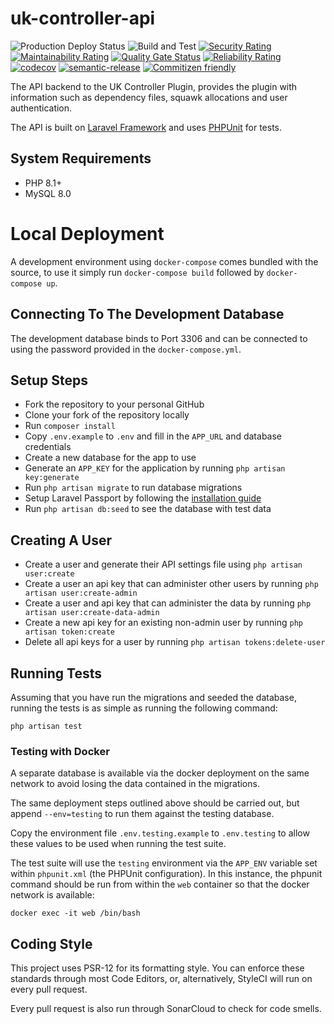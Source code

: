 # uk-controller-api

![Production Deploy Status](https://github.com/VATSIM-UK/uk-controller-api/workflows/Deploy/badge.svg?branch=main)
![Build and Test](https://github.com/VATSIM-UK/uk-controller-api/workflows/Build%20and%20Test/badge.svg)
[![Security Rating](https://sonarcloud.io/api/project_badges/measure?project=VATSIM-UK_uk-controller-api&metric=security_rating)](https://sonarcloud.io/dashboard?id=VATSIM-UK_uk-controller-api)
[![Maintainability Rating](https://sonarcloud.io/api/project_badges/measure?project=VATSIM-UK_uk-controller-api&metric=sqale_rating)](https://sonarcloud.io/dashboard?id=VATSIM-UK_uk-controller-api)
[![Quality Gate Status](https://sonarcloud.io/api/project_badges/measure?project=VATSIM-UK_uk-controller-api&metric=alert_status)](https://sonarcloud.io/dashboard?id=VATSIM-UK_uk-controller-api)
[![Reliability Rating](https://sonarcloud.io/api/project_badges/measure?project=VATSIM-UK_uk-controller-api&metric=reliability_rating)](https://sonarcloud.io/dashboard?id=VATSIM-UK_uk-controller-api)
[![codecov](https://codecov.io/gh/VATSIM-UK/uk-controller-api/branch/main/graph/badge.svg)](https://codecov.io/gh/VATSIM-UK/uk-controller-api)
[![semantic-release](https://img.shields.io/badge/%20%20%F0%9F%93%A6%F0%9F%9A%80-semantic--release-e10079.svg)](https://github.com/semantic-release/semantic-release)
[![Commitizen friendly](https://img.shields.io/badge/commitizen-friendly-brightgreen.svg)](http://commitizen.github.io/cz-cli/)

The API backend to the UK Controller Plugin, provides the plugin with information such
as dependency files, squawk allocations and user authentication.

The API is built on [Laravel Framework](https://laravel.com/) and uses [PHPUnit](https://phpunit.de/) for tests.

## System Requirements

- PHP 8.1+
- MySQL 8.0

# Local Deployment

A development environment using `docker-compose` comes bundled with the source, to use it simply run `docker-compose build`
followed by `docker-compose up`.

## Connecting To The Development Database

The development database binds to Port 3306 and can be connected to using the password provided in
the `docker-compose.yml`.

## Setup Steps

- Fork the repository to your personal GitHub
- Clone your fork of the repository locally
- Run `composer install`
- Copy `.env.example` to `.env` and fill in the `APP_URL` and database credentials
- Create a new database for the app to use
- Generate an `APP_KEY` for the application by running `php artisan key:generate`
- Run `php artisan migrate` to run database migrations
- Setup Laravel Passport by following the [installation guide](https://laravel.com/docs/5.7/passport#frontend-quickstart)
- Run `php artisan db:seed` to see the database with test data

## Creating A User

- Create a user and generate their API settings file using `php artisan user:create`
- Create a user an api key that can administer other users by running `php artisan user:create-admin`
- Create a user and api key that can administer the data by running `php artisan user:create-data-admin`
- Create a new api key for an existing non-admin user by running `php artisan token:create`
- Delete all api keys for a user by running `php artisan tokens:delete-user`

## Running Tests

Assuming that you have run the migrations and seeded the database, running the tests is as simple as
running the following command:

`php artisan test`

### Testing with Docker
A separate database is available via the docker deployment on the same network to avoid losing the data contained in the migrations.

The same deployment steps outlined above should be carried out, but append `--env=testing` to run them against the testing database.

Copy the environment file `.env.testing.example` to `.env.testing` to allow these values to be used when running the test suite. 

The test suite will use the `testing` environment via the `APP_ENV` variable set within `phpunit.xml` (the PHPUnit configuration).
In this instance, the phpunit command should be run from within the `web` container so that the docker network is available:

`docker exec -it web /bin/bash`

## Coding Style

This project uses PSR-12 for its formatting style. You can enforce these standards through most Code Editors, or, alternatively, StyleCI will run on every pull request.

Every pull request is also run through SonarCloud to check for code smells.
